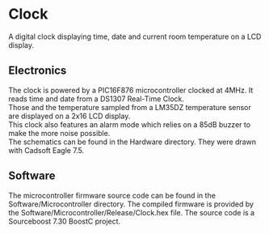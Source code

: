 # Clock
A digital clock displaying time, date and current room temperature on a LCD display.

## Electronics
The clock is powered by a PIC16F876 microcontroller clocked at 4MHz. It reads time and date from a DS1307 Real-Time Clock.  
Those and the temperature sampled from a LM35DZ temperature sensor are displayed on a 2x16 LCD display.  
This clock also features an alarm mode which relies on a 85dB buzzer to make the more noise possible.  
The schematics can be found in the Hardware directory. They were drawn with Cadsoft Eagle 7.5.

## Software
The microcontroller firmware source code can be found in the Software/Microcontroller directory. The compiled firmware is provided by the Software/Microcontroller/Release/Clock.hex file. The source code is a Sourceboost 7.30 BoostC project.  

